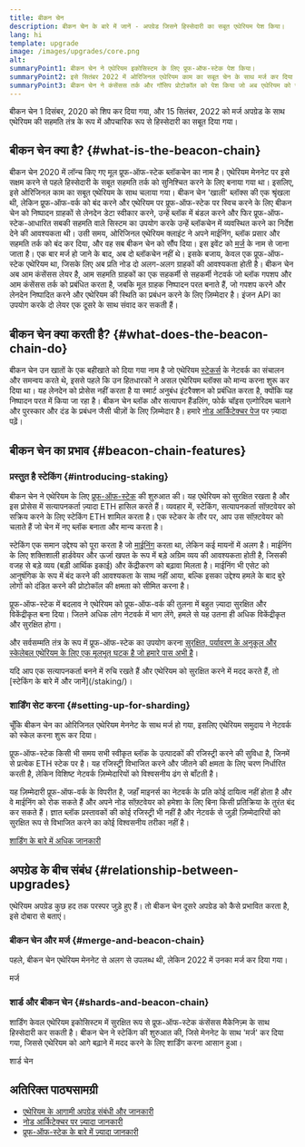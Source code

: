 ```yaml
---
title: बीकन चेन
description: बीकन चेन के बारे में जानें - अपग्रेड जिसने हिस्सेदारी का सबूत एथेरियम पेश किया।
lang: hi
template: upgrade
image: /images/upgrades/core.png
alt:
summaryPoint1: बीकन चेन ने एथेरियम इकोसिस्टम के लिए प्रूफ-ऑफ-स्टेक पेश किया।
summaryPoint2: इसे सितंबर 2022 में ओरिजिनल एथेरियम काम का सबूत चेन के साथ मर्ज कर दिया गया था।
summaryPoint3: बीकन चेन ने कंसेंसस तर्क और गॉसिप प्रोटोकॉल को पेश किया जो अब एथेरियम को सुरक्षित करता है।
---
```


<UpgradeStatus isShipped dateKey="page-upgrades:page-upgrades-beacon-date">
  बीकन चेन 1 दिसंबर, 2020 को शिप कर दिया गया, और 15 सितंबर, 2022 को मर्ज अपग्रेड के साथ एथेरियम की सहमति तंत्र के रूप में औपचारिक रूप से हिस्सेदारी का सबूत दिया गया।
</UpgradeStatus>

## बीकन चेन क्या है? {#what-is-the-beacon-chain}

बीकन चेन 2020 में लॉन्च किए गए मूल प्रूफ-ऑफ-स्टेक ब्लॉकचेन का नाम है। एथेरियम मेननेट पर इसे सक्षम करने से पहले हिस्सेदारी के सबूत सहमति तर्क को सुनिश्चित करने के लिए बनाया गया था। इसलिए, इसे ओरिजिनल काम का सबूत एथेरियम के साथ चलाया गया। बीकन चेन 'खाली' ब्लॉक्स की एक श्रृंखला थी, लेकिन प्रूफ-ऑफ-वर्क को बंद करने और एथेरियम पर प्रूफ-ऑफ-स्टेक पर स्विच करने के लिए बीकन चेन को निष्पादन ग्राहकों से लेनदेन डेटा स्वीकार करने, उन्हें ब्लॉक में बंडल करने और फिर प्रूफ-ऑफ-स्टेक-आधारित सबकी सहमति वाले सिस्टम का उपयोग करके उन्हें ब्लॉकचेन में व्यवस्थित करने का निर्देश देने की आवश्यकता थी। उसी समय, ओरिजिनल एथेरियम क्लाइंट ने अपने माईनिंग, ब्लॉक प्रसार और सहमति तर्क को बंद कर दिया, और वह सब बीकन चेन को सौंप दिया। इस इवेंट को [मर्ज](/roadmap/merge/) के नाम से जाना जाता है। एक बार मर्ज हो जाने के बाद, अब दो ब्लॉकचेन नहीं थे। इसके बजाय, केवल एक प्रूफ-ऑफ-स्टेक एथेरियम था, जिसके लिए अब प्रति नोड दो अलग-अलग ग्राहकों की आवश्यकता होती है। बीकन चेन अब आम कंसेंसस लेयर है, आम सहमति ग्राहकों का एक सहकर्मी से सहकर्मी नेटवर्क जो ब्लॉक गपशप और आम कंसेंसस तर्क को प्रबंधित करता है, जबकि मूल ग्राहक निष्पादन परत बनाते हैं, जो गपशप करने और लेनदेन निष्पादित करने और एथेरियम की स्थिति का प्रबंधन करने के लिए ज़िम्मेदार है। इंजन API का उपयोग करके दो लेयर एक दूसरे के साथ संवाद कर सकती हैं।

## बीकन चेन क्या करती है? {#what-does-the-beacon-chain-do}

बीकन चेन उन खातों के एक बहीखाते को दिया गया नाम है जो एथेरियम [स्टेकर्स](/staking/) के नेटवर्क का संचालन और समन्वय करते थे, इससे पहले कि उन हितधारकों ने असल एथेरियम ब्लॉक्स को मान्य करना शुरू कर दिया था। यह लेनदेन को प्रोसेस नहीं करता है या स्मार्ट अनुबंध इंटरैक्शन को प्रबंधित करता है, क्योंकि यह निष्पादन परत में किया जा रहा है। बीकन चेन ब्लॉक और सत्यापन हैंडलिंग, फोर्क चॉइस एल्गोरिदम चलाने और पुरस्कार और दंड के प्रबंधन जैसी चीज़ों के लिए ज़िम्मेदार है। हमारे [नोड आर्किटेक्चर पेज](/developers/docs/nodes-and-clients/node-architecture/#node-comparison) पर ज़्यादा पढ़ें।

## बीकन चेन का प्रभाव {#beacon-chain-features}

### प्रस्तुत है स्टेकिंग {#introducing-staking}

बीकन चेन ने एथेरियम के लिए [प्रूफ-ऑफ-स्टेक](/developers/docs/consensus-mechanisms/pos/) की शुरुआत की। यह एथेरियम को सुरक्षित रखता है और इस प्रोसेस में सत्यापनकर्ता ज़्यादा ETH हासिल करते हैं। व्यवहार में, स्टेकिंग, सत्यापनकर्ता सॉफ़्टवेयर को सक्रिय करने के लिए स्टेकिंग ETH शामिल करता है। एक स्टेकर के तौर पर, आप उस सॉफ़्टवेयर को चलाते हैं जो चेन में नए ब्लॉक बनाता और मान्य करता है।

स्टेकिंग एक समान उद्देश्य को पूरा करता है जो [माईनिंग](/developers/docs/consensus-mechanisms/pow/mining/) करता था, लेकिन कई मायनों में अलग है। माईनिंग के लिए शक्तिशाली हार्डवेयर और ऊर्जा खपत के रूप में बड़े अग्रिम व्यय की आवश्यकता होती है, जिसकी वजह से बड़े व्यय (बड़ी आर्थिक इकाई) और केंद्रीकरण को बढ़ावा मिलता है। माईनिंग भी एसेट को आनुषंगिक के रूप में बंद करने की आवश्यकता के साथ नहीं आया, बल्कि इसका उद्देश्य हमले के बाद बुरे लोगों को दंडित करने की प्रोटोकॉल की क्षमता को सीमित करना है।

प्रूफ-ऑफ-स्टेक में बदलाव ने एथेरियम को प्रूफ-ऑफ-वर्क की तुलना में बहुत ज़्यादा सुरक्षित और विकेंद्रीकृत बना दिया। जितने अधिक लोग नेटवर्क में भाग लेंगे, हमले से यह उतना ही अधिक विकेंद्रीकृत और सुरक्षित होगा।

और सर्वसम्मति तंत्र के रूप में प्रूफ-ऑफ-स्टेक का उपयोग करना [सुरक्षित, पर्यावरण के अनुकूल और स्केलेबल एथेरियम के लिए एक मूलभूत घटक है जो हमारे पास अभी है](/roadmap/vision/)।

<InfoBanner emoji=":money_bag:">
  यदि आप एक सत्यापनकर्ता बनने में रुचि रखते हैं और एथेरियम को सुरक्षित करने में मदद करते हैं, तो [स्टेकिंग के बारे में और जानें](/staking/)।
</InfoBanner>

### शार्डिंग सेट करना {#setting-up-for-sharding}

चूँकि बीकन चेन का ओरिजिनल एथेरियम मेननेट के साथ मर्ज हो गया, इसलिए एथेरियम समुदाय ने नेटवर्क को स्केल करना शुरू कर दिया।

प्रूफ-ऑफ-स्टेक किसी भी समय सभी स्वीकृत ब्लॉक के उत्पादकों की रजिस्ट्री करने की सुविधा है, जिनमें से प्रत्येक ETH स्टेक पर है। यह रजिस्ट्री विभाजित करने और जीतने की क्षमता के लिए चरण निर्धारित करती है, लेकिन विशिष्ट नेटवर्क ज़िम्मेदारियों को विश्वसनीय ढंग से बाँटती है।

यह ज़िम्मेदारी प्रूफ-ऑफ-वर्क के विपरीत है, जहाँ माइनर्स का नेटवर्क के प्रति कोई दायित्व नहीं होता है और वे माईनिंग को रोक सकते हैं और अपने नोड सॉफ़्‍टवेयर को हमेशा के लिए बिना किसी प्रतिक्रिया के तुरंत बंद कर सकते हैं। ज्ञात ब्लॉक प्रस्तावकों की कोई रजिस्ट्री भी नहीं है और नेटवर्क से जुड़ी ज़िम्मेदारियों को सुरक्षित रूप से विभाजित करने का कोई विश्वसनीय तरीका नहीं है।

[शार्डिंग के बारे में अधिक जानकारी](/roadmap/danksharding/)

## अपग्रेड के बीच संबंध {#relationship-between-upgrades}

एथेरियम अपग्रेड कुछ हद तक परस्पर जुड़े हुए हैं। तो बीकन चेन दूसरे अपग्रेड को कैसे प्रभावित करता है, इसे दोबारा से बताएं।

### बीकन चेन और मर्ज {#merge-and-beacon-chain}

पहले, बीकन चेन एथेरियम मेननेट से अलग से उपलब्ध थी, लेकिन 2022 में उनका मर्ज कर दिया गया।

<ButtonLink href="/roadmap/merge/">
  मर्ज
</ButtonLink>

### शार्ड और बीकन चेन {#shards-and-beacon-chain}

शार्डिंग केवल एथेरियम इकोसिस्टम में सुरक्षित रूप से प्रूफ-ऑफ-स्टेक कंसेंसस मैकेनिज़्म के साथ हिस्सेदारी कर सकती है। बीकन चेन ने स्टेकिंग की शुरुआत की, जिसे मेननेट के साथ 'मर्ज' कर दिया गया, जिससे एथेरियम को आगे बढ़ाने में मदद करने के लिए शार्डिंग करना आसान हुआ।

<ButtonLink href="/roadmap/danksharding/">
  शार्ड चेन
</ButtonLink>

## अतिरिक्त पाठ्यसामग्री

- [एथेरियम के आगामी अपग्रेड संबंधी और जानकारी](/roadmap/vision)
- [नोड आर्किटेक्चर पर ज़्यादा जानकारी](/developers/docs/nodes-and-clients/node-architecture)
- [प्रूफ-ऑफ-स्टेक के बारे में ज़्यादा जानकारी](/developers/docs/consensus-mechanisms/pos)
